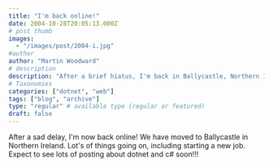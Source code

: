 ```yaml
---
title: "I'm back online!"
date: 2004-10-28T20:05:13.000Z
# post thumb
images:
  - "/images/post/2004-i.jpg"
#author
author: "Martin Woodward"
# description
description: "After a brief hiatus, I'm back in Ballycastle, Northern Ireland, ready to share exciting updates on my new job and dive into .NET and C# topics!"
# Taxonomies
categories: ["dotnet", "web"]
tags: ["blog", "archive"]
type: "regular" # available type (regular or featured)
draft: false
---
```


[](http://www.woodwardweb.com/ballycastle_big.html)After a sad delay, I'm now back online! We have moved to Ballycastle in Northern Ireland. Lot's of things going on, including starting a new job. Expect to see lots of posting about dotnet and c# soon!!!
